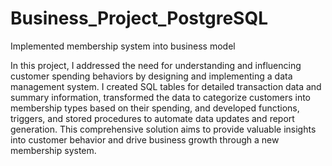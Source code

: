 # Business_Project_PostgreSQL
Implemented membership system into business model

In this project, I addressed the need for understanding and influencing customer spending behaviors by designing and implementing a data management system. 
I created SQL tables for detailed transaction data and summary information, transformed the data to categorize customers into membership types based on their spending, 
and developed functions, triggers, and stored procedures to automate data updates and report generation. 
This comprehensive solution aims to provide valuable insights into customer behavior and drive business growth through a new membership system.
